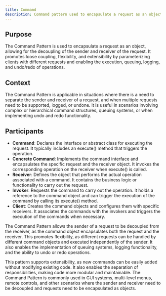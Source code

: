 ```yaml
---
title: Command
description: Command pattern used to encapsulate a request as an object
---
```


## Purpose
The Command Pattern is used to encapsulate a request as an object, allowing for the decoupling of the sender and receiver of the request. It promotes loose coupling, flexibility, and extensibility by parameterizing clients with different requests and enabling the execution, queuing, logging, and undo/redo of operations.

## Context
The Command Pattern is applicable in situations where there is a need to separate the sender and receiver of a request, and when multiple requests need to be supported, logged, or undone. It is useful in scenarios involving complex or hierarchical command structures, queuing systems, or when implementing undo and redo functionality.

## Participants
- **Command**: Declares the interface or abstract class for executing the request. It typically includes an execute() method that triggers the operation.
- **Concrete Command**: Implements the command interface and encapsulates the specific request and the receiver object. It invokes the corresponding operation on the receiver when execute() is called.
- **Receiver**: Defines the object that performs the actual operation associated with a command. It contains the business logic or functionality to carry out the request.
- **Invoker**: Requests the command to carry out the operation. It holds a reference to the command object and can trigger the execution of the command by calling its execute() method.
- **Client**: Creates the command objects and configures them with specific receivers. It associates the commands with the invokers and triggers the execution of the commands when necessary.

The Command Pattern allows the sender of a request to be decoupled from the receiver, as the command object encapsulates both the request and the receiver. This promotes flexibility, as different requests can be handled by different command objects and executed independently of the sender. It also enables the implementation of queuing systems, logging functionality, and the ability to undo or redo operations.

This pattern supports extensibility, as new commands can be easily added without modifying existing code. It also enables the separation of responsibilities, making code more modular and maintainable. The Command Pattern is commonly used in GUI systems, multi-level menus, remote controls, and other scenarios where the sender and receiver need to be decoupled and requests need to be encapsulated as objects.